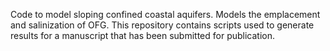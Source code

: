 Code to model sloping confined coastal aquifers. Models the emplacement and salinization of OFG. This repository contains scripts used to generate results for a manuscript that has been submitted for publication.
